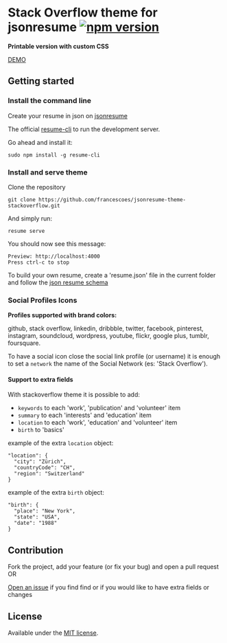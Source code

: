# Stack Overflow theme for jsonresume [![npm version](https://badge.fury.io/js/jsonresume-theme-stackoverflow.svg)](http://badge.fury.io/js/jsonresume-theme-stackoverflow)

**Printable version with custom CSS**

[DEMO](https://themes.jsonresume.org/stackoverflow)

## Getting started

### Install the command line

Create your resume in json on [jsonresume](https://jsonresume.org)

The official [resume-cli](https://github.com/jsonresume/resume-cli) to run the development server.

Go ahead and install it:

```
sudo npm install -g resume-cli
```
### Install and serve theme

Clone the repository

`git clone https://github.com/francescoes/jsonresume-theme-stackoverflow.git`

And simply run:

```
resume serve
```

You should now see this message:

```
Preview: http://localhost:4000
Press ctrl-c to stop
```

To build your own resume, create a 'resume.json' file in the current folder and follow the [json resume schema](https://jsonresume.org/schema/)

### Social Profiles Icons

**Profiles supported with brand colors:**

github, stack overflow, linkedin, dribbble, twitter, facebook, pinterest, instagram, soundcloud, wordpress, youtube, flickr, google plus, tumblr, foursquare.

To have a social icon close the social link profile (or username) it is enough to set a `network` the name of the Social Network (es: 'Stack Overflow').

#### Support to extra fields

With stackoverflow theme it is possible to add:

- `keywords` to each 'work', 'publication' and 'volunteer' item
- `summary` to each 'interests' and 'education' item
- `location` to each 'work', 'education' and 'volunteer' item
- `birth` to 'basics'

example of the extra `location` object: 

```
"location": {
  "city": "Zürich",
  "countryCode": "CH",
  "region": "Switzerland"
} 
```
example of the extra `birth` object:

```
"birth": {
  "place": "New York",
  "state": "USA",
  "date": "1988"
}
```

## Contribution

Fork the project, add your feature (or fix your bug) and open a pull request OR

[Open an issue](https://github.com/francescoes/jsonresume-theme-stackoverflow/issues/new) if you find find or if you would like to have extra fields or changes 

## License

Available under the [MIT license](http://opensource.org/licenses/mit-license.php).
